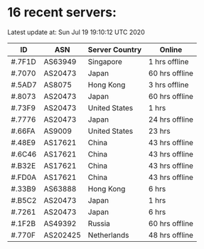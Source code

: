 # 16 recent servers:

Latest update at: Sun Jul 19 19:10:12 UTC 2020

| ID | ASN | Server Country | Online |
| -- | --- | -------------- | ------ |
| #.7F1D | AS63949 | Singapore | 1 hrs offline |
| #.7070 | AS20473 | Japan | 60 hrs offline |
| #.5AD7 | AS8075 | Hong Kong | 3 hrs offline |
| #.8073 | AS20473 | Japan | 60 hrs offline |
| #.73F9 | AS20473 | United States | 1 hrs |
| #.7776 | AS20473 | Japan | 24 hrs offline |
| #.66FA | AS9009 | United States | 23 hrs |
| #.48E9 | AS17621 | China | 43 hrs offline |
| #.6C46 | AS17621 | China | 43 hrs offline |
| #.B32E | AS17621 | China | 43 hrs offline |
| #.FD0A | AS17621 | China | 43 hrs offline |
| #.33B9 | AS63888 | Hong Kong | 6 hrs |
| #.B5C2 | AS20473 | Japan | 1 hrs |
| #.7261 | AS20473 | Japan | 6 hrs |
| #.1F2B | AS49392 | Russia | 60 hrs offline |
| #.770F | AS202425 | Netherlands | 48 hrs offline |

